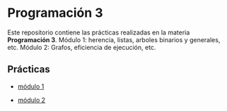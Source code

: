# Programación 3

Este repositorio contiene las prácticas realizadas en la materia **Programación 3**.
Módulo 1: herencia, listas, arboles binarios y generales, etc.
Módulo 2: Grafos, eficiencia de ejecución, etc.

## Prácticas

- [módulo 1](mod1%20arboles,%20listas/)

- [módulo 2](mod2%20grafos/)